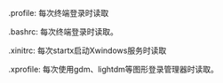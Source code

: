 .profile: 每次终端登录时读取

.bashrc: 每次终端登录时读取。

.xinitrc: 每次startx启动Xwindows服务时读取

.xprofile: 每次使用gdm、lightdm等图形登录管理器时读取。
